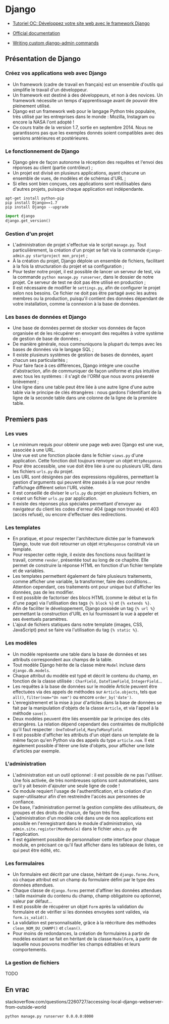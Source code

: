 # Django

- [Tutoriel OC: Développez votre site web avec le framework Django](http://openclassrooms.com/courses/developpez-votre-site-web-avec-le-framework-django)
- [Official documentation](https://docs.djangoproject.com/en/1.7/)

- [Writing custom django-admin commands](https://docs.djangoproject.com/en/1.7/howto/custom-management-commands/)

## Présentation de Django

### Créez vos applications web avec Django
- Un framework (cadre de travail en français) est un ensemble d'outils qui simplifie le travail d'un développeur.
- Un framework est destiné à des développeurs, et non à des novices. Un framework nécessite un temps d'apprentissage avant de pouvoir être pleinement utilisé.
- Django est un framework web pour le langage Python très populaire, très utilisé par les entreprises dans le monde : Mozilla, Instagram ou encore la NASA l'ont adopté !
- Ce cours traite de la version 1.7, sortie en septembre 2014. Nous ne garantissons pas que les exemples donnés soient compatibles avec des versions antérieures et postérieures.

###  Le fonctionnement de Django
- Django gère de façon autonome la réception des requêtes et l'envoi des réponses au client (partie contrôleur) ;
- Un projet est divisé en plusieurs applications, ayant chacune un ensemble de vues, de modèles et de schémas d'URL ;
- Si elles sont bien conçues, ces applications sont réutilisables dans d'autres projets, puisque chaque application est indépendante.

```shell
apt-get install python-pip
pip install Django==1.7
pip install Django --upgrade
```

```python
import django
django.get_version()
```

### Gestion d'un projet
- L'administration de projet s'effectue via le script `manage.py`. Tout particulièrement, la création d'un projet se fait via la commande `django-admin.py startproject mon_projet` ;
- À la création du projet, Django déploie un ensemble de fichiers, facilitant à la fois la structuration du projet et sa configuration ;
- Pour tester notre projet, il est possible de lancer un serveur de test, via la commande `python manage.py runserver`, dans le dossier de notre projet. Ce serveur de test ne doit pas être utilisé en production ;
- Il est nécessaire de modifier le `settings.py`, afin de configurer le projet selon nos besoins. Ce fichier ne doit pas être partagé avec les autres membres ou la production, puisqu'il contient des données dépendant de votre installation, comme la connexion à la base de données.

###  Les bases de données et Django
- Une base de données permet de stocker vos données de façon organisée et de les récupérer en envoyant des requêtes à votre système de gestion de base de données ;
- De manière générale, nous communiquons la plupart du temps avec les bases de données via le langage SQL ;
- Il existe plusieurs systèmes de gestion de bases de données, ayant chacun ses particularités ;
- Pour faire face à ces différences, Django intègre une couche d'abstraction, afin de communiquer de façon uniforme et plus intuitive avec tous les systèmes : il s'agit de l'ORM que nous avons présenté brièvement ;
- Une ligne dans une table peut être liée à une autre ligne d'une autre table via le principe de clés étrangères : nous gardons l'identifiant de la ligne de la seconde table dans une colonne de la ligne de la première table.

## Premiers pas

### Les vues
- Le minimum requis pour obtenir une page web avec Django est une vue, associée à une URL.
- Une vue est une fonction placée dans le fichier `views.py` d'une application. Cette fonction doit toujours renvoyer un objet `HttpResponse`.
- Pour être accessible, une vue doit être liée à une ou plusieurs URL dans les fichiers `urls.py` du projet.
- Les URL sont désignées par des expressions régulières, permettant la gestion d'arguments qui peuvent être passés à la vue pour rendre l'affichage différent selon l'URL visitée.
- Il est conseillé de diviser le `urls.py` du projet en plusieurs fichiers, en créant un fichier `urls.py` par application.
- Il existe des réponses plus spéciales permettant d'envoyer au navigateur du client les codes d'erreur 404 (page non trouvée) et 403 (accès refusé), ou encore d'effectuer des redirections.

### Les templates
- En pratique, et pour respecter l'architecture dictée par le framework Django, toute vue doit retourner un objet `HttpResponse` construit via un template.
- Pour respecter cette règle, il existe des fonctions nous facilitant le travail, comme `render`, présentée tout au long de ce chapitre. Elle permet de construire la réponse HTML en fonction d'un fichier template et de variables.
- Les templates permettent également de faire plusieurs traitements, comme afficher une variable, la transformer, faire des conditions... Attention cependant, ces traitements ont pour unique but d'afficher les données, pas de les modifier.
- Il est possible de factoriser des blocs HTML (comme le début et la fin d'une page) via l'utilisation des tags `{% block %}` et `{% extends %}`.
- Afin de faciliter le développement, Django possède un tag `{% url %}` permettant la construction d'URL en lui fournissant la vue à appeler et ses éventuels paramètres.
- L'ajout de fichiers statiques dans notre template (images, CSS, JavaScript) peut se faire via l'utilisation du tag `{% static %}`.

### Les modèles
- Un modèle représente une table dans la base de données et ses attributs correspondent aux champs de la table.
- Tout modèle Django hérite de la classe mère `Model` incluse dans `django.db.models`.
- Chaque attribut du modèle est typé et décrit le contenu du champ, en fonction de la classe utilisée : `CharField,` `DateTimeField`, `IntegerField`…
- Les requêtes à la base de données sur le modèle Article peuvent être effectuées via des appels de méthodes sur `Article.objects`, tels que `all()`, `filter(nom="Un nom")` ou encore `order_by('date')`.
- L'enregistrement et la mise à jour d'articles dans la base de données se fait par la manipulation d'objets de la classe `Article`, et via l'appel à la méthode `save()`.
- Deux modèles peuvent être liés ensemble par le principe des clés étrangères. La relation dépend cependant des contraintes de multiplicité qu'il faut respecter : `OneToOneField`, `ManyToManyField`.
- Il est possible d'afficher les attributs d'un objet dans un template de la même façon qu'en Python via des appels du type `article.nom`. Il est également possible d'itérer une liste d'objets, pour afficher une liste d'articles par exemple.

### L'administration
- L'administration est un outil optionnel : il est possible de ne pas l'utiliser. Une fois activée, de très nombreuses options sont automatisées, sans qu'il y ait besoin d'ajouter une seule ligne de code !
- Ce module requiert l'usage de l'authentification, et la création d'un super-utilisateur afin d'en restreindre l'accès aux personnes de confiance.
- De base, l'administration permet la gestion complète des utilisateurs, de groupes et des droits de chacun, de façon très fine.
- L'administration d'un modèle créé dans une de nos applications est possible en l'enregistrant dans le module d'administration, via `admin.site.register(MonModele)` dans le fichier `admin.py` de l'application.
- Il est également possible de personnaliser cette interface pour chaque module, en précisant ce qu'il faut afficher dans les tableaux de listes, ce qui peut être édité, etc.

### Les formulaires
- Un formulaire est décrit par une classe, héritant de `django.forms.Form`, où chaque attribut est un champ du formulaire défini par le type des données attendues.
- Chaque classe de `django.forms` permet d'affiner les données attendues : taille maximale du contenu du champ, champ obligatoire ou optionnel, valeur par défaut…
- Il est possible de récupérer un objet `Form` après la validation du formulaire et de vérifier si les données envoyées sont valides, via `form.is_valid()`.
- La validation est personnalisable, grâce à la réécriture des méthodes `clean_NOM_DU_CHAMP()` et `clean()`.
- Pour moins de redondances, la création de formulaires à partir de modèles existant se fait en héritant de la classe `ModelForm`, à partir de laquelle nous pouvons modifier les champs éditables et leurs comportements.

### La gestion de fichiers
TODO

## En vrac

stackoverflow.com/questions/2260727/accessing-local-django-webserver-from-outside-world
```bash
python manage.py runserver 0.0.0.0:8000
```
